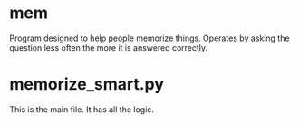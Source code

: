 # mem
Program designed to help people memorize things.  Operates by asking the question less often the more it is answered correctly.


# memorize_smart.py

This is the main file.  It has all the logic.